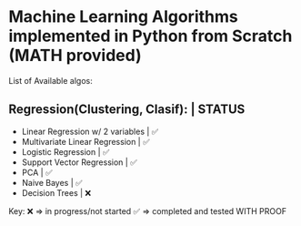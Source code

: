 # Machine Learning Algorithms implemented in Python from Scratch (MATH provided)
List of Available algos:

Regression(Clustering, Clasif):      |  STATUS  
-----------------------------------------------------
- Linear Regression w/ 2 variables   |    ✅    
- Multivariate Linear Regression     |    ✅
- Logistic Regression                |    ✅
- Support Vector Regression          |    ✅
- PCA                                |    ✅
- Naive Bayes                        |    ✅
- Decision Trees                     |    ❌


Key:
❌ => in progress/not started
✅ => completed and tested WITH PROOF
